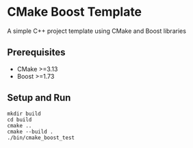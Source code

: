 # CMake Boost Template
A simple C++ project template using CMake and Boost libraries

## Prerequisites
* CMake >=3.13
* Boost >=1.73

## Setup and Run
```
mkdir build
cd build
cmake ..
cmake --build .
./bin/cmake_boost_test
```